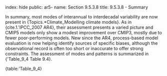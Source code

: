 index: hide
public: ar5-
name: Section 9.5.3.8
title: 9.5.3.8 - Summary

In summary, most modes of interannual to interdecadal variability are now present in {Topics.*Climate_Modelling climate models}. As in {cite.1.'IPCC_2007 AR4}, their assessment presents a varied picture and CMIP5 models only show a modest improvement over CMIP3, mostly due to fewer poor-performing models. New since the AR4, process-based model evaluation is now helping identify sources of specific biases, although the observational record is often too short or inaccurate to offer strong constraints. The assessment of modes and patterns is summarized in {'Table_9_4 Table 9.4}.

{table:'Table_9_4}
